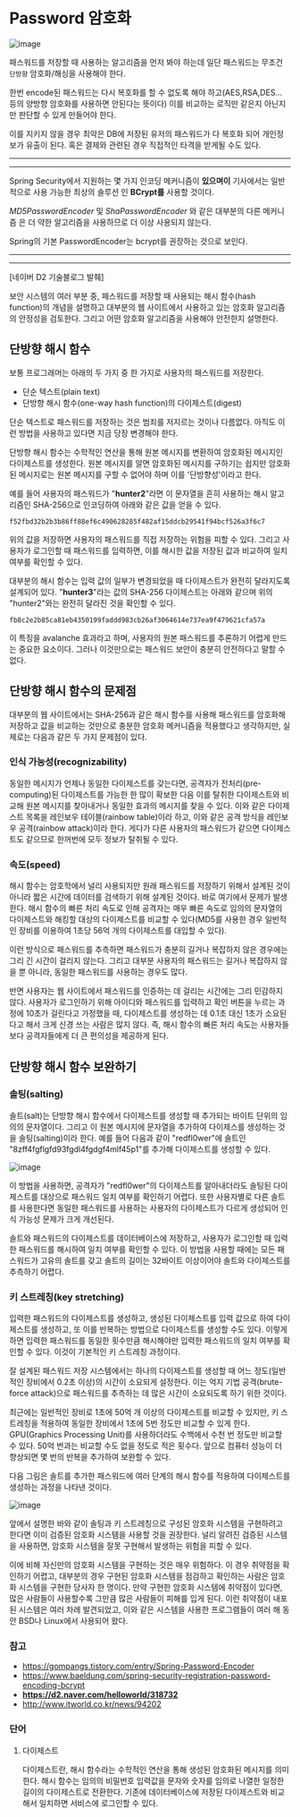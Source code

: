 # Password 암호화

![image](https://user-images.githubusercontent.com/55625864/89532542-e6c43380-d82c-11ea-9ac6-8732ccf0e28f.png)

패스워드를 저장할 때 사용하는 알고리즘을 먼저 봐야 하는데 일단 패스워드는 무조건 `단방향` 암호화/해싱을 사용해야 한다.

한번 encode된 패스워드는 다시 복호화를 할 수 없도록 해야 하고(AES,RSA,DES… 등의 양방향 암호화를 사용하면 안된다는 뜻이다) 이를 비교하는 로직만 같은지 아닌지만 판단할 수 있게 만들어야 한다.

이를 지키지 않을 경우 최악은 DB에 저장된 유저의 패스워드가 다 복호화 되어 개인정보가 유출이 된다. 혹은 결제와 관련된 경우 직접적인 타격을 받게될 수도 있다.

---

---

Spring Security에서 지원하는 몇 가지 인코딩 메커니즘이 **있으며이** 기사에서는 일반적으로 사용 가능한 최상의 솔루션 인 **BCrypt를** 사용할 것이다.

*MD5PasswordEncoder* 및 *ShaPasswordEncoder* 와 같은 대부분의 다른 메커니즘 은 더 약한 알고리즘을 사용하므로 더 이상 사용되지 않는다.

Spring의 기본 PasswordEncoder는 bcrypt를 권장하는 것으로 보인다.

---

---

[네이버 D2 기술블로그 발췌]

보안 시스템의 여러 부분 중, 패스워드를 저장할 때 사용되는 해시 함수(hash function)의 개념을 설명하고 대부분의 웹 사이트에서 사용하고 있는 암호화 알고리즘의 안정성을 검토한다. 그리고 어떤 암호화 알고리즘을 사용해야 안전한지 설명한다.



## 단방향 해시 함수

보통 프로그래머는 아래의 두 가지 중 한 가지로 사용자의 패스워드를 저장한다.

- 단순 텍스트(plain text)
- 단방향 해시 함수(one-way hash function)의 다이제스트(digest)

단순 텍스트로 패스워드를 저장하는 것은 범죄를 저지르는 것이나 다름없다. 아직도 이런 방법을 사용하고 있다면 지금 당장 변경해야 한다.

단방향 해시 함수는 수학적인 연산을 통해 원본 메시지를 변환하여 암호화된 메시지인 다이제스트를 생성한다. 원본 메시지를 알면 암호화된 메시지를 구하기는 쉽지만 암호화된 메시지로는 원본 메시지를 구할 수 없어야 하며 이를 '단방향성'이라고 한다.

예를 들어 사용자의 패스워드가 "**hunter2**"라면 이 문자열을 흔히 사용하는 해시 알고리즘인 SHA-256으로 인코딩하여 아래와 같은 값을 얻을 수 있다.

```
f52fbd32b2b3b86ff88ef6c490628285f482af15ddcb29541f94bcf526a3f6c7
```

위의 값을 저장하면 사용자의 패스워드를 직접 저장하는 위험을 피할 수 있다. 그리고 사용자가 로그인할 때 패스워드를 입력하면, 이를 해시한 값을 저장된 값과 비교하여 일치 여부를 확인할 수 있다.

대부분의 해시 함수는 입력 값의 일부가 변경되었을 때 다이제스트가 완전히 달라지도록 설계되어 있다. "**hunter3**"라는 값의 SHA-256 다이제스트는 아래와 같으며 위의 "hunter2"와는 완전히 달라진 것을 확인할 수 있다.

```
fb8c2e2b85ca81eb4350199faddd983cb26af3064614e737ea9f479621cfa57a
```

이 특징을 avalanche 효과라고 하며, 사용자의 원본 패스워드를 추론하기 어렵게 만드는 중요한 요소이다. 그러나 이것만으로는 패스워드 보안이 충분히 안전하다고 말할 수 없다.



## 단방향 해시 함수의 문제점

대부분의 웹 사이트에서는 SHA-256과 같은 해시 함수를 사용해 패스워드를 암호화해 저장하고 값을 비교하는 것만으로 충분한 암호화 메커니즘을 적용했다고 생각하지만, 실제로는 다음과 같은 두 가지 문제점이 있다.

### 인식 가능성(recognizability)

동일한 메시지가 언제나 동일한 다이제스트를 갖는다면, 공격자가 전처리(pre-computing)된 다이제스트를 가능한 한 많이 확보한 다음 이를 탈취한 다이제스트와 비교해 원본 메시지를 찾아내거나 동일한 효과의 메시지를 찾을 수 있다. 이와 같은 다이제스트 목록을 레인보우 테이블(rainbow table)이라 하고, 이와 같은 공격 방식을 레인보우 공격(rainbow attack)이라 한다. 게다가 다른 사용자의 패스워드가 같으면 다이제스트도 같으므로 한꺼번에 모두 정보가 탈취될 수 있다.

### 속도(speed)

해시 함수는 암호학에서 널리 사용되지만 원래 패스워드를 저장하기 위해서 설계된 것이 아니라 짧은 시간에 데이터를 검색하기 위해 설계된 것이다. 바로 여기에서 문제가 발생한다. 해시 함수의 빠른 처리 속도로 인해 공격자는 매우 빠른 속도로 임의의 문자열의 다이제스트와 해킹할 대상의 다이제스트를 비교할 수 있다(MD5를 사용한 경우 일반적인 장비를 이용하여 1초당 56억 개의 다이제스트를 대입할 수 있다).

이런 방식으로 패스워드를 추측하면 패스워드가 충분히 길거나 복잡하지 않은 경우에는 그리 긴 시간이 걸리지 않는다. 그리고 대부분 사용자의 패스워드는 길거나 복잡하지 않을 뿐 아니라, 동일한 패스워드를 사용하는 경우도 많다.

반면 사용자는 웹 사이트에서 패스워드를 인증하는 데 걸리는 시간에는 그리 민감하지 않다. 사용자가 로그인하기 위해 아이디와 패스워드를 입력하고 확인 버튼을 누르는 과정에 10초가 걸린다고 가정했을 때, 다이제스트를 생성하는 데 0.1초 대신 1초가 소요된다고 해서 크게 신경 쓰는 사람은 많지 않다. 즉, 해시 함수의 빠른 처리 속도는 사용자들보다 공격자들에게 더 큰 편의성을 제공하게 된다.



## 단방향 해시 함수 보완하기

### 솔팅(salting)

솔트(salt)는 단방향 해시 함수에서 다이제스트를 생성할 때 추가되는 바이트 단위의 임의의 문자열이다. 그리고 이 원본 메시지에 문자열을 추가하여 다이제스를 생성하는 것을 솔팅(salting)이라 한다. 예를 들어 다음과 같이 "redfl0wer"에 솔트인 "8zff4fgflgfd93fgdl4fgdgf4mlf45p1"를 추가해 다이제스트를 생성할 수 있다.

![image](https://user-images.githubusercontent.com/55625864/89598411-b8c80900-d897-11ea-9e02-01c4c1cffce0.png)

이 방법을 사용하면, 공격자가 "redfl0wer"의 다이제스트를 알아내더라도 솔팅된 다이제스트를 대상으로 패스워드 일치 여부를 확인하기 어렵다. 또한 사용자별로 다른 솔트를 사용한다면 동일한 패스워드를 사용하는 사용자의 다이제스트가 다르게 생성되어 인식 가능성 문제가 크게 개선된다.

솔트와 패스워드의 다이제스트를 데이터베이스에 저장하고, 사용자가 로그인할 때 입력한 패스워드를 해시하여 일치 여부를 확인할 수 있다. 이 방법을 사용할 때에는 모든 패스워드가 고유의 솔트를 갖고 솔트의 길이는 32바이트 이상이어야 솔트와 다이제스트를 추측하기 어렵다.



### 키 스트레칭(key stretching)

입력한 패스워드의 다이제스트를 생성하고, 생성된 다이제스트를 입력 값으로 하여 다이제스트를 생성하고, 또 이를 반복하는 방법으로 다이제스트를 생성할 수도 있다. 이렇게 하면 입력한 패스워드를 동일한 횟수만큼 해시해야만 입력한 패스워드의 일치 여부를 확인할 수 있다. 이것이 기본적인 키 스트레칭 과정이다.

잘 설계된 패스워드 저장 시스템에서는 하나의 다이제스트를 생성할 때 어느 정도(일반적인 장비에서 0.2초 이상)의 시간이 소요되게 설정한다. 이는 억지 기법 공격(brute-force attack)으로 패스워드를 추측하는 데 많은 시간이 소요되도록 하기 위한 것이다.

최근에는 일반적인 장비로 1초에 50억 개 이상의 다이제스트를 비교할 수 있지만, 키 스트레칭을 적용하여 동일한 장비에서 1초에 5번 정도만 비교할 수 있게 한다. GPU(Graphics Processing Unit)를 사용하더라도 수백에서 수천 번 정도만 비교할 수 있다. 50억 번과는 비교할 수도 없을 정도로 적은 횟수다. 앞으로 컴퓨터 성능이 더 향상되면 몇 번의 반복을 추가하여 보완할 수 있다.

다음 그림은 솔트를 추가한 패스워드에 여러 단계의 해시 함수를 적용하여 다이제스트를 생성하는 과정을 나타낸 것이다.

![image](https://user-images.githubusercontent.com/55625864/89599017-4c4e0980-d899-11ea-886f-f7bd01dec9da.png)

앞에서 설명한 바와 같이 솔팅과 키 스트레칭으로 구성된 암호화 시스템을 구현하려고 한다면 이미 검증된 암호화 시스템을 사용할 것을 권장한다. 널리 알려진 검증된 시스템을 사용하면, 암호화 시스템을 잘못 구현해서 발생하는 위험을 피할 수 있다.



이에 비해 자신만의 암호화 시스템을 구현하는 것은 매우 위험하다. 이 경우 취약점을 확인하기 어렵고, 대부분의 경우 구현된 암호화 시스템을 점검하고 확인하는 사람은 암호화 시스템을 구현한 당사자 한 명이다. 만약 구현한 암호화 시스템에 취약점이 있다면, 많은 사람들이 사용할수록 그만큼 많은 사람들이 피해를 입게 된다. 이런 취약점이 내포된 시스템은 여러 차례 발견되었고, 이와 같은 시스템을 사용한 프로그램들이 여러 해 동안 BSD나 Linux에서 사용되어 왔다.



###  참고

- https://gompangs.tistory.com/entry/Spring-Password-Encoder
- https://www.baeldung.com/spring-security-registration-password-encoding-bcrypt
- **https://d2.naver.com/helloworld/318732**
- http://www.itworld.co.kr/news/94202



### 단어

1. 다이제스트

   다이제스트란, 해시 함수라는 수학적인 연산을 통해 생성된 암호화된 메시지를 의미한다. 해시 함수는 임의의 비밀번호 입력값을 문자와 숫자를 임의로 나열한 일정한 길이의 다이제스트로 전환한다. 기존에 데이터베이스에 저장된 다이제스트와 비교해서 일치하면 서비스에 로그인할 수 있다.